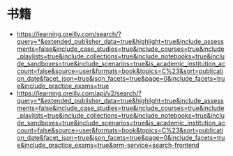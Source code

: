 # 书籍

* https://learning.oreilly.com/search/?query=*&extended_publisher_data=true&highlight=true&include_assessments=false&include_case_studies=true&include_courses=true&include_playlists=true&include_collections=true&include_notebooks=true&include_sandboxes=true&include_scenarios=true&is_academic_institution_account=false&source=user&formats=book&topics=C%23&sort=publication_date&facet_json=true&json_facets=true&page=0&include_facets=true&include_practice_exams=true
* https://learning.oreilly.com/api/v2/search/?query=*&extended_publisher_data=true&highlight=true&include_assessments=false&include_case_studies=true&include_courses=true&include_playlists=true&include_collections=true&include_notebooks=true&include_sandboxes=true&include_scenarios=true&is_academic_institution_account=false&source=user&formats=book&topics=C%23&sort=publication_date&facet_json=true&json_facets=true&page=0&include_facets=true&include_practice_exams=true&orm-service=search-frontend
